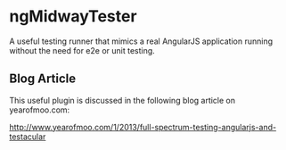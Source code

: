 # ngMidwayTester

A useful testing runner that mimics a real AngularJS application running without the need for e2e or unit testing.

## Blog Article

This useful plugin is discussed in the following blog article on yearofmoo.com:

http://www.yearofmoo.com/1/2013/full-spectrum-testing-angularjs-and-testacular
